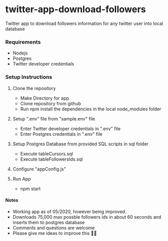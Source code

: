 # twitter-app-download-followers
Twitter app to download followers information for any twitter user into local database

### Requirements
* Nodejs
* Postgres
* Twitter developer credentials

### Setup Instructions

1. Clone the repository
    * Make Directory for app
    * Clone repository from github
    * Run npm install the dependencies in the local node_modules folder

2. Setup ".env" file from "sample.env" file
    * Enter Twitter developer credentials in ".env" file
    * Enter Postgres credentials in ".env" file

3. Setup Postgres Database from provided SQL scripts in sql folder
   * Execute tableCursors.sql
   * Execute tableFollowersIds.sql

4. Configure "appConfig.js"

5. Run App
   * npm start

#### Notes
   * Working app as of 05/2020, however being improved.
   * Downloads 75,000 max possble followers ids in about 60 seconds and inserts them to postgres database
   * Comments and questions are welcome
   * Please give me ideas to improve this 🙏🏻
